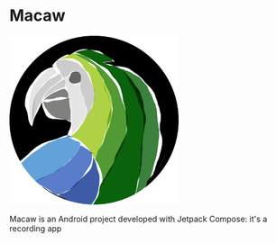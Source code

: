 # Macaw

<img src="https://github.com/davidmarinangeli/Macaw/blob/master/app/src/main/res/drawable/icon.png?raw=true" width="300" alignment="center" />

Macaw is an Android project developed with Jetpack Compose: it's a recording app
